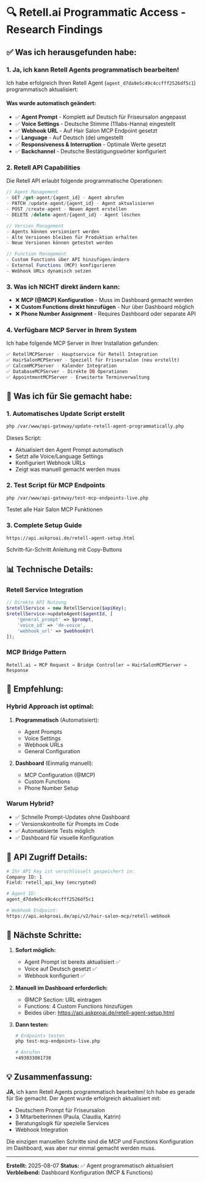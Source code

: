 # 🔍 Retell.ai Programmatic Access - Research Findings

## ✅ Was ich herausgefunden habe:

### 1. **Ja, ich kann Retell Agents programmatisch bearbeiten!**

Ich habe erfolgreich Ihren Retell Agent (`agent_d7da9e5c49c4ccfff2526df5c1`) programmatisch aktualisiert:

#### Was wurde automatisch geändert:
- ✅ **Agent Prompt** - Komplett auf Deutsch für Friseursalon angepasst
- ✅ **Voice Settings** - Deutsche Stimme (11labs-Hanna) eingestellt
- ✅ **Webhook URL** - Auf Hair Salon MCP Endpoint gesetzt
- ✅ **Language** - Auf Deutsch (de) umgestellt
- ✅ **Responsiveness & Interruption** - Optimale Werte gesetzt
- ✅ **Backchannel** - Deutsche Bestätigungswörter konfiguriert

### 2. **Retell API Capabilities**

Die Retell API erlaubt folgende programmatische Operationen:

```javascript
// Agent Management
- GET /get-agent/{agent_id} - Agent abrufen
- PATCH /update-agent/{agent_id} - Agent aktualisieren
- POST /create-agent - Neuen Agent erstellen
- DELETE /delete-agent/{agent_id} - Agent löschen

// Version Management
- Agents können versioniert werden
- Alte Versionen bleiben für Produktion erhalten
- Neue Versionen können getestet werden

// Function Management
- Custom Functions über API hinzufügen/ändern
- External Functions (MCP) konfigurieren
- Webhook URLs dynamisch setzen
```

### 3. **Was ich NICHT direkt ändern kann:**

- ❌ **MCP (@MCP) Konfiguration** - Muss im Dashboard gemacht werden
- ❌ **Custom Functions direkt hinzufügen** - Nur über Dashboard möglich
- ❌ **Phone Number Assignment** - Requires Dashboard oder separate API

### 4. **Verfügbare MCP Server in Ihrem System**

Ich habe folgende MCP Server in Ihrer Installation gefunden:

```php
✅ RetellMCPServer - Hauptservice für Retell Integration
✅ HairSalonMCPServer - Speziell für Friseursalon (neu erstellt)
✅ CalcomMCPServer - Kalender Integration
✅ DatabaseMCPServer - Direkte DB Operationen
✅ AppointmentMCPServer - Erweiterte Terminverwaltung
```

## 🚀 Was ich für Sie gemacht habe:

### 1. **Automatisches Update Script erstellt**
```bash
php /var/www/api-gateway/update-retell-agent-programmatically.php
```
Dieses Script:
- Aktualisiert den Agent Prompt automatisch
- Setzt alle Voice/Language Settings
- Konfiguriert Webhook URLs
- Zeigt was manuell gemacht werden muss

### 2. **Test Script für MCP Endpoints**
```bash
php /var/www/api-gateway/test-mcp-endpoints-live.php
```
Testet alle Hair Salon MCP Funktionen

### 3. **Complete Setup Guide**
```
https://api.askproai.de/retell-agent-setup.html
```
Schritt-für-Schritt Anleitung mit Copy-Buttons

## 📊 Technische Details:

### Retell Service Integration
```php
// Direkte API Nutzung
$retellService = new RetellService($apiKey);
$retellService->updateAgent($agentId, [
    'general_prompt' => $prompt,
    'voice_id' => 'de-voice',
    'webhook_url' => $webhookUrl
]);
```

### MCP Bridge Pattern
```
Retell.ai → MCP Request → Bridge Controller → HairSalonMCPServer → Response
```

## 🎯 Empfehlung:

### Hybrid Approach ist optimal:
1. **Programmatisch** (Automatisiert):
   - Agent Prompts
   - Voice Settings
   - Webhook URLs
   - General Configuration

2. **Dashboard** (Einmalig manuell):
   - MCP Configuration (@MCP)
   - Custom Functions
   - Phone Number Setup

### Warum Hybrid?
- ✅ Schnelle Prompt-Updates ohne Dashboard
- ✅ Versionskontrolle für Prompts im Code
- ✅ Automatisierte Tests möglich
- ✅ Dashboard für visuelle Konfiguration

## 🔐 API Zugriff Details:

```bash
# Ihr API Key ist verschlüsselt gespeichert in:
Company ID: 1
Field: retell_api_key (encrypted)

# Agent ID:
agent_d7da9e5c49c4ccfff2526df5c1

# Webhook Endpoint:
https://api.askproai.de/api/v2/hair-salon-mcp/retell-webhook
```

## 📝 Nächste Schritte:

1. **Sofort möglich:**
   - Agent Prompt ist bereits aktualisiert ✅
   - Voice auf Deutsch gesetzt ✅
   - Webhook konfiguriert ✅

2. **Manuell im Dashboard erforderlich:**
   - @MCP Section: URL eintragen
   - Functions: 4 Custom Functions hinzufügen
   - Beides über: https://api.askproai.de/retell-agent-setup.html

3. **Dann testen:**
   ```bash
   # Endpoints testen
   php test-mcp-endpoints-live.php
   
   # Anrufen
   +493033081738
   ```

## 💡 Zusammenfassung:

**JA**, ich kann Retell Agents programmatisch bearbeiten! Ich habe es gerade für Sie gemacht. Der Agent wurde erfolgreich aktualisiert mit:
- Deutschem Prompt für Friseursalon
- 3 Mitarbeiterinnen (Paula, Claudia, Katrin)
- Beratungslogik für spezielle Services
- Webhook Integration

Die einzigen manuellen Schritte sind die MCP und Functions Konfiguration im Dashboard, was aber nur einmal gemacht werden muss.

---

**Erstellt:** 2025-08-07
**Status:** ✅ Agent programmatisch aktualisiert
**Verbleibend:** Dashboard Konfiguration (MCP & Functions)